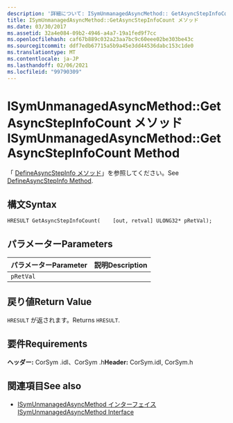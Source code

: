 ```yaml
---
description: '詳細について: ISymUnmanagedAsyncMethod:: GetAsyncStepInfoCount メソッド'
title: ISymUnmanagedAsyncMethod::GetAsyncStepInfoCount メソッド
ms.date: 03/30/2017
ms.assetid: 32a4e084-09b2-4946-a4a7-19a1fed9f7cc
ms.openlocfilehash: caf67b889c032a23aa7bc9c60eee02be303be43c
ms.sourcegitcommit: ddf7edb67715a5b9a45e3dd44536dabc153c1de0
ms.translationtype: MT
ms.contentlocale: ja-JP
ms.lasthandoff: 02/06/2021
ms.locfileid: "99790309"
---
```

# <a name="isymunmanagedasyncmethodgetasyncstepinfocount-method"></a><span data-ttu-id="88503-103">ISymUnmanagedAsyncMethod::GetAsyncStepInfoCount メソッド</span><span class="sxs-lookup"><span data-stu-id="88503-103">ISymUnmanagedAsyncMethod::GetAsyncStepInfoCount Method</span></span>

<span data-ttu-id="88503-104">「 [DefineAsyncStepInfo メソッド](isymunmanagedasyncmethodpropertieswriter-defineasyncstepinfo-method.md)」を参照してください。</span><span class="sxs-lookup"><span data-stu-id="88503-104">See [DefineAsyncStepInfo Method](isymunmanagedasyncmethodpropertieswriter-defineasyncstepinfo-method.md).</span></span>  
  
## <a name="syntax"></a><span data-ttu-id="88503-105">構文</span><span class="sxs-lookup"><span data-stu-id="88503-105">Syntax</span></span>  
  
```idl  
HRESULT GetAsyncStepInfoCount(    [out, retval] ULONG32* pRetVal);  
```  
  
## <a name="parameters"></a><span data-ttu-id="88503-106">パラメーター</span><span class="sxs-lookup"><span data-stu-id="88503-106">Parameters</span></span>  
  
|<span data-ttu-id="88503-107">パラメーター</span><span class="sxs-lookup"><span data-stu-id="88503-107">Parameter</span></span>|<span data-ttu-id="88503-108">説明</span><span class="sxs-lookup"><span data-stu-id="88503-108">Description</span></span>|  
|---------------|-----------------|  
|`pRetVal`||  
  
## <a name="return-value"></a><span data-ttu-id="88503-109">戻り値</span><span class="sxs-lookup"><span data-stu-id="88503-109">Return Value</span></span>  

 <span data-ttu-id="88503-110">`HRESULT` が返されます。</span><span class="sxs-lookup"><span data-stu-id="88503-110">Returns `HRESULT`.</span></span>  
  
## <a name="requirements"></a><span data-ttu-id="88503-111">要件</span><span class="sxs-lookup"><span data-stu-id="88503-111">Requirements</span></span>  

 <span data-ttu-id="88503-112">**ヘッダー:** CorSym .idl、CorSym .h</span><span class="sxs-lookup"><span data-stu-id="88503-112">**Header:** CorSym.idl, CorSym.h</span></span>  
  
## <a name="see-also"></a><span data-ttu-id="88503-113">関連項目</span><span class="sxs-lookup"><span data-stu-id="88503-113">See also</span></span>

- [<span data-ttu-id="88503-114">ISymUnmanagedAsyncMethod インターフェイス</span><span class="sxs-lookup"><span data-stu-id="88503-114">ISymUnmanagedAsyncMethod Interface</span></span>](isymunmanagedasyncmethod-interface.md)
